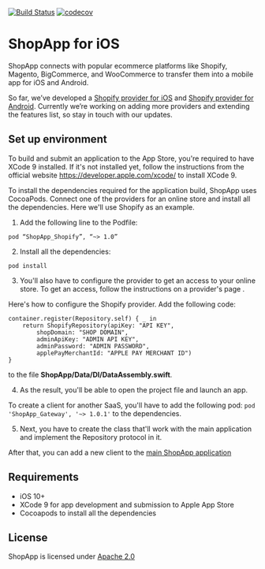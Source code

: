 [![Build Status](https://travis-ci.org/rubygarage/shopapp-ios.svg?branch=master)](https://travis-ci.org/rubygarage/shopapp-ios)
[![codecov](https://codecov.io/gh/rubygarage/shopapp-ios/branch/master/graph/badge.svg)](https://codecov.io/gh/rubygarage/shopapp-ios)

# ShopApp for iOS
ShopApp connects with popular ecommerce platforms like Shopify, Magento, BigCommerce, and WooCommerce to transfer them into a mobile app for iOS and Android. 

So far, we’ve developed a [Shopify provider for iOS](https://github.com/rubygarage/shopapp-shopify-ios) and [Shopify provider for Android](https://github.com/rubygarage/shopapp-shopify-android).
Currently we’re working on adding more providers and extending the features list, so stay in touch with our updates. 

## Set up environment
To build and submit an application to the App Store, you're required to have XCode 9 installed. If it's not installed yet, follow the instructions from the official website https://developer.apple.com/xcode/ to install XCode 9.

To install the dependencies required for the application build, ShopApp uses CocoaPods.  Connect one of the providers for an online store and install all the dependencies. Here we'll use Shopify as an example.

1. Add the following line to the Podfile:

`pod “ShopApp_Shopify”, “~> 1.0”`

2. Install all the dependencies:

`pod install`

3. You'll also have to configure the provider to get an access to your online store. To get an access, follow the instructions on a provider's page <link>. 

Here's how to configure the Shopify provider. Add the following code:

```
container.register(Repository.self) { _ in
    return ShopifyRepository(apiKey: "API KEY",
        shopDomain: "SHOP DOMAIN",
        adminApiKey: "ADMIN API KEY",
        adminPassword: "ADMIN PASSWORD",
        applePayMerchantId: "APPLE PAY MERCHANT ID")
}
```

to the file **ShopApp/Data/DI/DataAssembly.swift**. 

4. As the result, you'll be able to open the project file and launch an app.

To create a client for another SaaS, you'll have to add the following pod:
`pod 'ShopApp_Gateway', '~> 1.0.1'`  to the dependencies. 

5. Next, you have to create the class that'll work with the main application and implement the Repository protocol in it. 

After that, you can add a new client to the [main ShopApp application](https://github.com/rubygarage/shopapp-ios)

## Requirements
* iOS 10+
* XCode 9 for app development and submission to Apple App Store
* Cocoapods to install all the dependencies

## License
ShopApp is licensed under [Apache 2.0](https://www.apache.org/licenses/LICENSE-2.0)
